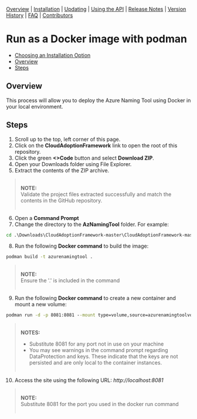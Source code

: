 [Overview](/README.md) | [Installation](/docs/INSTALLATION.md) | [Updating](/docs/UPDATING.md) | [Using the API](/docs/USINGTHEAPI.md) | [Release Notes](/RELEASENOTES.md) | [Version History](/docs/VERSIONHISTORY.md) | [FAQ](/docs/FAQ.md) | [Contributors](/docs/CONTRIBUTORS.md)

# Run as a Docker image with podman
* [Choosing an Installation Option](/docs/INSTALLATION.md)
* [Overview]($overview)
* [Steps](#steps)

## Overview
This process will allow you to deploy the Azure Naming Tool using Docker in your local environment.
## Steps
1. Scroll up to the top, left corner of this page.
2. Click on the **CloudAdoptionFramework** link to open the root of this repository.
3. Click the green **<>Code** button and select **Download ZIP**.
4. Open your Downloads folder using File Explorer.
5. Extract the contents of the ZIP archive.

> <br />**NOTE:**<br />
> Validate the project files extracted successfully and match the contents in the GitHub repository.<br /><br />
6. Open a **Command Prompt**
7. Change the directory to the **AzNamingTool** folder. For example:

```cmd
cd .\Downloads\CloudAdoptionFramework-master\CloudAdoptionFramework-master\ready\AzNamingTool
```

8. Run the following **Docker command** to build the image:

```cmd
podman build -t azurenamingtool .
```

> <br />**NOTE:**<br />
> Ensure the '.' is included in the command<br /><br />
9. Run the following **Docker command** to create a new container and mount a new volume:

```cmd
podman run -d -p 8081:8081 --mount type=volume,source=azurenamingtoolvol,target=/app/settings -e "ASPNETCORE_URLS=http://+:8081" azurenamingtool:latest
```

> <br />**NOTES:**<br />  
> * Substitute 8081 for any port not in use on your machine
> * You may see warnings in the command prompt regarding DataProtection and keys. These indicate that the keys are not persisted and are only local to the container instances.<br /><br />
10. Access the site using the following URL: *http://localhost:8081*

> <br />**NOTE:**<br />
> Substitute 8081 for the port you used in the docker run command<br /><br />
